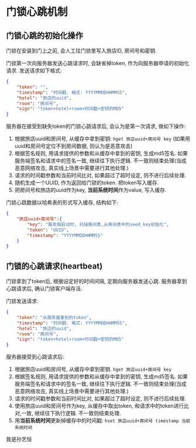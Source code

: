 # 门锁心跳机制

## 门锁心跳的初始化操作

门锁在安装到门上之前, 会人工往门锁里写入旅店ID, 房间号和密钥.

门锁第一次向服务器发送心跳请求时, 会缺省掉token, 作为向服务器申请的初始化请求. 发送请求如下格式:

```json
{
    "token": "",
    "timestamp": "时间戳. 格式: YYYYMMDDHHMMSS",
    "hotel": "旅店的uuid",
    "room": "房间号",
    "sign": "token+hotel+room+时间戳+密钥的MD5"
}
```

服务器在接受到缺失token的门锁心跳请求后, 会认为是第一次请求, 做如下操作:

1. 根据旅店uuid和房间号, 从缓存中拿到密钥: `hget 旅店uuid+房间号 key` (如果用uuid和房间号定位不到房间数据, 则认为是恶意攻击)
2. 根据签名规则, 用请求提供的参数和从缓存中拿到的密钥, 生成md5签名. 如果服务端签名和请求中的签名一致, 继续往下执行逻辑. 不一致则结束处理(当成恶意网络攻击, 真实线上场景中需要进行其他处理.)
3. 请求的时间戳参数和当前时间比对, 如果超过了超时设定, 则不进行后续处理.
4. 随机生成一个UUID, 作为返回给门锁的token. 把token写入缓存.
5. 把房间号和旅店的uuid作为key, **当前系统时间**作为value, 写入缓存.

门锁心跳数据以哈希表的形式写入缓存, 结构如下:

```json
{
    "旅店uuid+房间号":{
        "key": "服务端启动时, 扫描房间表,从房间表中的seed_key初始化", 
        "token": "UUID",
        "timestamp": "YYYYMMDDHHMMSS"
    }
}
```

## 门锁的心跳请求(heartbeat)

门锁拿到了token后, 根据设定好的时间间隔, 定期向服务器发送心跳. 服务器拿到心跳请求后, 确认门锁客户端存活.

门锁发送请求:

```json
{
    "token": "从服务器拿到的token",
    "timestamp": "时间戳. 格式: YYYYMMDDHHMMSS",
    "hotel": "旅店的uuid",
    "room": "房间号",
    "sign": "token+hotel+room+时间戳+密钥的MD5"
}
```

服务器接受到心跳请求后:

1. 根据旅店uuid和房间号, 从缓存中拿到密钥. `hget 旅店uuid+房间号 key`
2. 根据签名规则, 用请求提供的参数和从缓存中拿到的密钥, 生成md5签名. 如果服务端签名和请求中的签名一致, 继续往下执行逻辑. 不一致则结束处理(当成恶意网络攻击, 真实线上场景中需要进行其他处理.)
3. 请求的时间戳参数和当前时间比对, 如果超过了超时设定, 则不进行后续处理.
4. 使用旅店uuid和房间号作为key, 从缓存中取出token, 和请求中的token进行比对,一致, 继续往下执行逻辑. 不一致则结束处理.
5. 用**当前系统时间**更新掉缓存中的时间戳: `hset 旅店uuid+房间号 timestamp 当前系统时间`

我是孙艺恒


 